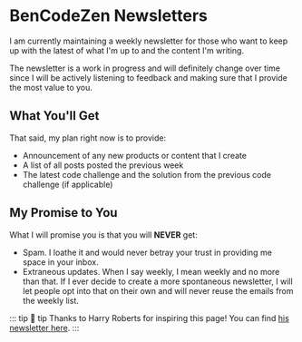 # BenCodeZen Newsletters

I am currently maintaining a weekly newsletter for those who want to keep up with the latest of what I'm up to and the content I'm writing.

The newsletter is a work in progress and will definitely change over time since I will be actively listening to feedback and making sure that I provide the most value to you.

## What You'll Get

That said, my plan right now is to provide:

- Announcement of any new products or content that I create
- A list of all posts posted the previous week
- The latest code challenge and the solution from the previous code challenge (if applicable)

## My Promise to You

What I will promise you is that you will **NEVER** get:

- Spam. I loathe it and would never betray your trust in providing me space in your inbox.
- Extraneous updates. When I say weekly, I mean weekly and no more than that. If I ever decide to create a more spontaneous newsletter, I will let people opt into that on their own and will never reuse the emails from the weekly list.

::: tip 🎩 tip
Thanks to Harry Roberts for inspiring this page! You can find [his newsletter here](https://csswizardry.com/newsletter/).
:::
